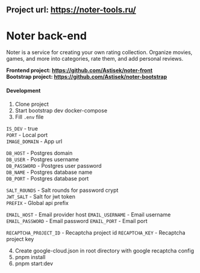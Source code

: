 ##  Project url: https://noter-tools.ru/

# Noter back-end
Noter is a service for creating your own rating collection. Organize movies, games, and more into categories, rate them, and add personal reviews.

**Frontend project: https://github.com/Astisek/noter-front**  
**Bootstrap project: https://github.com/Astisek/noter-bootstrap**  

#### Development  
1. Clone project  
2. Start bootstrap dev docker-compose  
3. Fill `.env` file  

`IS_DEV` - true  
`PORT` - Local port  
`IMAGE_DOMAIN` - App url

`DB_HOST` - Postgres domain  
`DB_USER` - Postgres username  
`DB_PASSWORD` - Postgres user password  
`DB_NAME` - Postgres database name  
`DB_PORT` - Postgres database port  

`SALT_ROUNDS` - Salt rounds for password crypt  
`JWT_SALT` - Salt for jwt token  
`PREFIX` - Global api prefix  

`EMAIL_HOST` - Email provider host
`EMAIL_USERNAME` - Email username
`EMAIL_PASSWORD` - Email password
`EMAIL_PORT` - Email port

`RECAPTCHA_PROJECT_ID` - Recaptcha project id
`RECAPTCHA_KEY` - Recaptcha project key


4. Create google-cloud.json in root directory with google recaptcha config  
5. pnpm install  
6. pnpm start:dev  